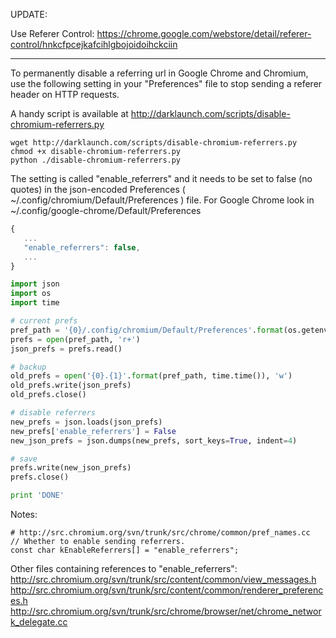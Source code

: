 UPDATE:
> 
Use Referer Control: https://chrome.google.com/webstore/detail/referer-control/hnkcfpcejkafcihlgbojoidoihckciin


---

To permanently disable a referring url in Google Chrome and Chromium, use the following setting in your "Preferences" file to stop sending a referer header on HTTP requests.

A handy script is available at http://darklaunch.com/scripts/disable-chromium-referrers.py
```
wget http://darklaunch.com/scripts/disable-chromium-referrers.py
chmod +x disable-chromium-referrers.py
python ./disable-chromium-referrers.py
```
The setting is called "enable_referrers" and it needs to be set to false (no quotes) in the json-encoded Preferences ( ~/.config/chromium/Default/Preferences ) file. For Google Chrome look in ~/.config/google-chrome/Default/Preferences
```javascript
{
   ...
   "enable_referrers": false,
   ...
}
```
```py
import json
import os
import time

# current prefs
pref_path = '{0}/.config/chromium/Default/Preferences'.format(os.getenv('HOME'))
prefs = open(pref_path, 'r+')
json_prefs = prefs.read()

# backup
old_prefs = open('{0}.{1}'.format(pref_path, time.time()), 'w')
old_prefs.write(json_prefs)
old_prefs.close()

# disable referrers
new_prefs = json.loads(json_prefs)
new_prefs['enable_referrers'] = False
new_json_prefs = json.dumps(new_prefs, sort_keys=True, indent=4)

# save
prefs.write(new_json_prefs)
prefs.close()

print 'DONE'
```
Notes:
```
# http://src.chromium.org/svn/trunk/src/chrome/common/pref_names.cc
// Whether to enable sending referrers.
const char kEnableReferrers[] = "enable_referrers";
```
Other files containing references to "enable_referrers":
http://src.chromium.org/svn/trunk/src/content/common/view_messages.h
http://src.chromium.org/svn/trunk/src/content/common/renderer_preferences.h
http://src.chromium.org/svn/trunk/src/chrome/browser/net/chrome_network_delegate.cc
